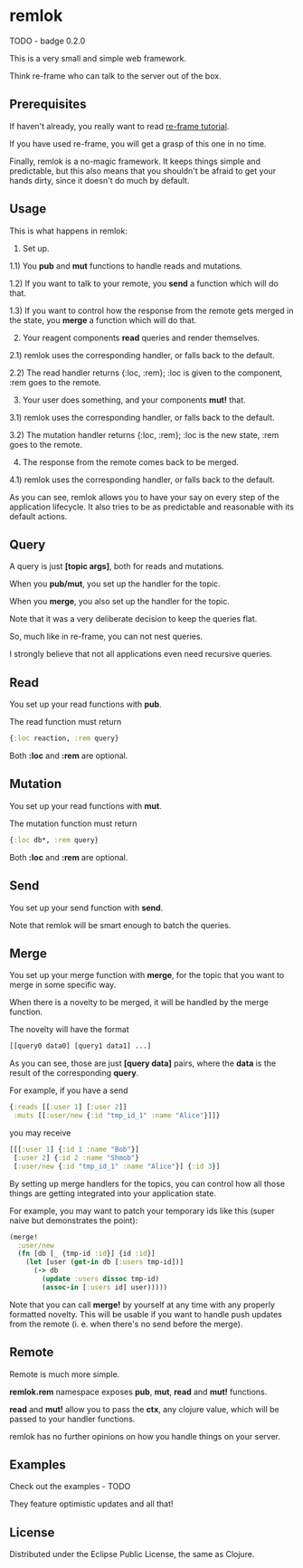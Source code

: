 # remlok

TODO - badge 0.2.0

This is a very small and simple web framework.

Think re-frame who can talk to the server out of the box.

## Prerequisites

If haven't already, you really want to read [re-frame tutorial](https://github.com/Day8/re-frame).

If you have used re-frame, you will get a grasp of this one in no time.

Finally, remlok is a no-magic framework. 
It keeps things simple and predictable, but this also means that you shouldn't be afraid to get your hands dirty, since it doesn't do much by default.

## Usage

This is what happens in remlok:

1) Set up.

1.1) You **pub** and **mut** functions to handle reads and mutations.

1.2) If you want to talk to your remote, you **send** a function which will do that.
 
1.3) If you want to control how the response from the remote gets merged in the state, you **merge** a function which will do that.

2) Your reagent components **read** queries and render themselves.

2.1) remlok uses the corresponding handler, or falls back to the default.

2.2) The read handler returns {:loc, :rem}; :loc is given to the component, :rem goes to the remote. 

3) Your user does something, and your components **mut!** that.

3.1) remlok uses the corresponding handler, or falls back to the default.

3.2) The mutation handler returns {:loc, :rem}; :loc is the new state, :rem goes to the remote.

4) The response from the remote comes back to be merged.

4.1) remlok uses the corresponding handler, or falls back to the default.

As you can see, remlok allows you to have your say on every step of the application lifecycle.
It also tries to be as predictable and reasonable with its default actions.

## Query

A query is just **[topic args]**, both for reads and mutations.

When you **pub/mut**, you set up the handler for the topic.

When you **merge**, you also set up the handler for the topic.

Note that it was a very deliberate decision to keep the queries flat.

So, much like in re-frame, you can not nest queries.

I strongly believe that not all applications even need recursive queries.

## Read

You set up your read functions with **pub**.

The read function must return 

```clojure
{:loc reaction, :rem query}
```

Both **:loc** and **:rem** are optional.

## Mutation

You set up your read functions with **mut**.

The mutation function must return 

```clojure
{:loc db*, :rem query}
```

Both **:loc** and **:rem** are optional.

## Send

You set up your send function with **send**.

Note that remlok will be smart enough to batch the queries.

## Merge

You set up your merge function with **merge**, for the topic that you want to merge in some specific way.

When there is a novelty to be merged, it will be handled by the merge function.

The novelty will have the format 

```clojure
[[query0 data0] [query1 data1] ...]
```

As you can see, those are just **[query data]** pairs, where the **data** is the result of the corresponding **query**.

For example, if you have a send

```clojure
{:reads [[:user 1] [:user 2]]
 :muts [[:user/new {:id "tmp_id_1" :name "Alice"}]]}
```

you may receive

```clojure
[[[:user 1] {:id 1 :name "Bob"}]
 [:user 2] {:id 2 :name "Shmob"}
 [:user/new {:id "tmp_id_1" :name "Alice"}] {:id 3}]
```

By setting up merge handlers for the topics, you can control how all those things are getting integrated into your application state.

For example, you may want to patch your temporary ids like this (super naive but demonstrates the point):

```clojure
(merge!
  :user/new
  (fn [db [_ {tmp-id :id}] {id :id}]
    (let [user (get-in db [:users tmp-id])]
      (-> db
        (update :users dissoc tmp-id)
        (assoc-in [:users id] user)))))
```

Note that you can call **merge!** by yourself at any time with any properly formatted novelty.
This will be usable if you want to handle push updates from the remote (i. e. when there's no send before the merge).

## Remote

Remote is much more simple.

**remlok.rem** namespace exposes **pub**, **mut**, **read** and **mut!** functions.

**read** and **mut!** allow you to pass the **ctx**, any clojure value, which will be passed to your handler functions.

remlok has no further opinions on how you handle things on your server.

## Examples

Check out the examples - TODO

They feature optimistic updates and all that!

## License

Distributed under the Eclipse Public License, the same as Clojure.